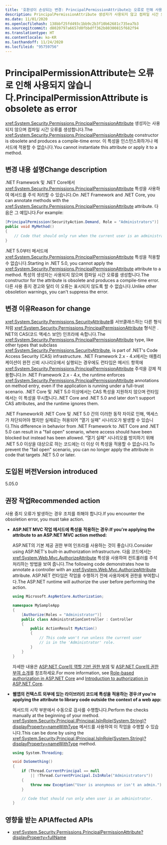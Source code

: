 ```yaml
---
title: '호환성이 손상되는 변경: PrincipalPermissionAttribute는 오류로 인해 사용되지 않습니다.'
description: PrincipalPermissionAttribute 생성자가 사용되지 않고 컴파일 시간 오류를 생성하는 핵심 .NET 라이브러리의 .NET 5.0 호환성이 손상되는 변경에 대해 알아봅니다.
ms.date: 11/01/2020
ms.openlocfilehash: 138bbf25fd493c1bb9c2b3f10b62681c735ea7b3
ms.sourcegitcommit: d8020797a6657d0fbbdff362b80300815f682f94
ms.translationtype: HT
ms.contentlocale: ko-KR
ms.lasthandoff: 11/24/2020
ms.locfileid: "95759756"
---
```

# <a name="principalpermissionattribute-is-obsolete-as-error"></a><span data-ttu-id="d9502-103">PrincipalPermissionAttribute는 오류로 인해 사용되지 않습니다.</span><span class="sxs-lookup"><span data-stu-id="d9502-103">PrincipalPermissionAttribute is obsolete as error</span></span>

<span data-ttu-id="d9502-104"><xref:System.Security.Permissions.PrincipalPermissionAttribute> 생성자는 사용되지 않으며 컴파일 시간 오류를 생성합니다.</span><span class="sxs-lookup"><span data-stu-id="d9502-104">The <xref:System.Security.Permissions.PrincipalPermissionAttribute> constructor is obsolete and produces a compile-time error.</span></span> <span data-ttu-id="d9502-105">이 특성을 인스턴스화하거나 메서드에 적용할 수 없습니다.</span><span class="sxs-lookup"><span data-stu-id="d9502-105">You cannot instantiate this attribute or apply it to a method.</span></span>

## <a name="change-description"></a><span data-ttu-id="d9502-106">변경 내용 설명</span><span class="sxs-lookup"><span data-stu-id="d9502-106">Change description</span></span>

<span data-ttu-id="d9502-107">.NET Framework 및 .NET Core에서 <xref:System.Security.Permissions.PrincipalPermissionAttribute> 특성을 사용하여 메서드를 주석 처리할 수 있습니다.</span><span class="sxs-lookup"><span data-stu-id="d9502-107">On .NET Framework and .NET Core, you can annotate methods with the <xref:System.Security.Permissions.PrincipalPermissionAttribute> attribute.</span></span> <span data-ttu-id="d9502-108">다음은 그 예입니다.</span><span class="sxs-lookup"><span data-stu-id="d9502-108">For example:</span></span>

```csharp
[PrincipalPermission(SecurityAction.Demand, Role = "Administrators")]
public void MyMethod()
{
    // Code that should only run when the current user is an administrator.
}
```

<span data-ttu-id="d9502-109">.NET 5.0부터 메서드에 <xref:System.Security.Permissions.PrincipalPermissionAttribute> 특성을 적용할 수 없습니다.</span><span class="sxs-lookup"><span data-stu-id="d9502-109">Starting in .NET 5.0, you cannot apply the <xref:System.Security.Permissions.PrincipalPermissionAttribute> attribute to a method.</span></span> <span data-ttu-id="d9502-110">특성의 생성자는 사용되지 않으며 컴파일 시간 오류를 생성합니다.</span><span class="sxs-lookup"><span data-stu-id="d9502-110">The constructor for the attribute is obsolete and produces a compile-time error.</span></span> <span data-ttu-id="d9502-111">다른 사용 중지 경고와 달리 이 오류는 표시되지 않도록 할 수 없습니다.</span><span class="sxs-lookup"><span data-stu-id="d9502-111">Unlike other obsoletion warnings, you can't suppress the error.</span></span>

## <a name="reason-for-change"></a><span data-ttu-id="d9502-112">변경 이유</span><span class="sxs-lookup"><span data-stu-id="d9502-112">Reason for change</span></span>

<span data-ttu-id="d9502-113"><xref:System.Security.Permissions.SecurityAttribute>를 서브클래스하는 다른 형식처럼 <xref:System.Security.Permissions.PrincipalPermissionAttribute> 형식은 . NET의 CAS(코드 액세스 보안) 인프라에 속합니다.</span><span class="sxs-lookup"><span data-stu-id="d9502-113">The <xref:System.Security.Permissions.PrincipalPermissionAttribute> type, like other types that subclass <xref:System.Security.Permissions.SecurityAttribute>, is part of .NET's Code Access Security (CAS) infrastructure.</span></span> <span data-ttu-id="d9502-114">.NET Framework 2.x - 4.x에서는 애플리케이션이 완전 신뢰 시나리오에서 실행되는 경우에도 런타임은 메서드 항목에 <xref:System.Security.Permissions.PrincipalPermissionAttribute> 주석을 강제 적용합니다.</span><span class="sxs-lookup"><span data-stu-id="d9502-114">In .NET Framework 2.x - 4.x, the runtime enforces <xref:System.Security.Permissions.PrincipalPermissionAttribute> annotations on method entry, even if the application is running under a full-trust scenario.</span></span> <span data-ttu-id="d9502-115">.NET Core 및 .NET 5.0 이상에서는 CAS 특성을 지원하지 않으며 런타임에서는 이 특성을 무시합니다.</span><span class="sxs-lookup"><span data-stu-id="d9502-115">.NET Core and .NET 5.0 and later don't support CAS attributes, and the runtime ignores them.</span></span>

<span data-ttu-id="d9502-116">.NET Framework와 .NET Core 및 .NET 5.0 간의 이러한 동작 차이로 인해, 액세스가 차단되어야 했지만 실제로는 허용되어 “열기 실패” 시나리오가 발생할 수 있습니다.</span><span class="sxs-lookup"><span data-stu-id="d9502-116">This difference in behavior from .NET Framework to .NET Core and .NET 5.0 can result in a "fail open" scenario, where access should have been blocked but instead has been allowed.</span></span> <span data-ttu-id="d9502-117">“열기 실패” 시나리오를 방지하기 위해 .NET 5.0 이상을 대상으로 하는 코드에는 더 이상 이 특성을 적용할 수 없습니다.</span><span class="sxs-lookup"><span data-stu-id="d9502-117">To prevent the "fail open" scenario, you can no longer apply the attribute in code that targets .NET 5.0 or later.</span></span>

## <a name="version-introduced"></a><span data-ttu-id="d9502-118">도입된 버전</span><span class="sxs-lookup"><span data-stu-id="d9502-118">Version introduced</span></span>

<span data-ttu-id="d9502-119">5.0</span><span class="sxs-lookup"><span data-stu-id="d9502-119">5.0</span></span>

## <a name=""></a><span data-ttu-id="d9502-120"><a id="permission-action">권장 작업</a></span><span class="sxs-lookup"><span data-stu-id="d9502-120"><a id="permission-action">Recommended action</a></span></span>

<span data-ttu-id="d9502-121">사용 중지 오류가 발생하는 경우 조치를 취해야 합니다.</span><span class="sxs-lookup"><span data-stu-id="d9502-121">If you encounter the obsoletion error, you must take action.</span></span>

- <span data-ttu-id="d9502-122">**ASP.NET MVC 작업 메서드에 특성을 적용하는 경우:**</span><span class="sxs-lookup"><span data-stu-id="d9502-122">**If you're applying the attribute to an ASP.NET MVC action method:**</span></span>

  <span data-ttu-id="d9502-123">ASP.NET의 기본 제공 권한 부여 인프라를 사용하는 것이 좋습니다.</span><span class="sxs-lookup"><span data-stu-id="d9502-123">Consider using ASP.NET's built-in authorization infrastructure.</span></span> <span data-ttu-id="d9502-124">다음 코드에서는 <xref:System.Web.Mvc.AuthorizeAttribute> 특성을 사용하여 컨트롤러를 주석 처리하는 방법을 보여 줍니다.</span><span class="sxs-lookup"><span data-stu-id="d9502-124">The following code demonstrates how to annotate a controller with an <xref:System.Web.Mvc.AuthorizeAttribute> attribute.</span></span> <span data-ttu-id="d9502-125">ASP.NET 런타임은 작업을 수행하기 전에 사용자에게 권한을 부여합니다.</span><span class="sxs-lookup"><span data-stu-id="d9502-125">The ASP.NET runtime will authorize the user before performing the action.</span></span>

  ```csharp
  using Microsoft.AspNetCore.Authorization;

  namespace MySampleApp
  {
      [Authorize(Roles = "Administrator")]
      public class AdministrationController : Controller
      {
          public ActionResult MyAction()
          {
              // This code won't run unless the current user
              // is in the 'Administrator' role.
          }
      }
  }
  ```

  <span data-ttu-id="d9502-126">자세한 내용은 [ASP.NET Core의 역할 기반 권한 부여](/aspnet/core/security/authorization/roles) 및 [ASP.NET Core의 권한 부여 소개](/aspnet/core/security/authorization/introduction)를 참조하세요.</span><span class="sxs-lookup"><span data-stu-id="d9502-126">For more information, see [Role-based authorization in ASP.NET Core](/aspnet/core/security/authorization/roles) and [Introduction to authorization in ASP.NET Core](/aspnet/core/security/authorization/introduction).</span></span>

- <span data-ttu-id="d9502-127">**웹앱의 컨텍스트 외부에 있는 라이브러리 코드에 특성을 적용하는 경우:**</span><span class="sxs-lookup"><span data-stu-id="d9502-127">**If you're applying the attribute to library code outside the context of a web app:**</span></span>

  <span data-ttu-id="d9502-128">메서드의 시작 부분에서 수동으로 검사를 수행합니다.</span><span class="sxs-lookup"><span data-stu-id="d9502-128">Perform the checks manually at the beginning of your method.</span></span> <span data-ttu-id="d9502-129"><xref:System.Security.Principal.IPrincipal.IsInRole(System.String)?displayProperty=nameWithType> 메서드를 사용하여 이 작업을 수행할 수 있습니다.</span><span class="sxs-lookup"><span data-stu-id="d9502-129">This can be done by using the <xref:System.Security.Principal.IPrincipal.IsInRole(System.String)?displayProperty=nameWithType> method.</span></span>

  ```csharp
  using System.Threading;

  void DoSomething()
  {
      if (Thread.CurrentPrincipal == null
          || !Thread.CurrentPrincipal.IsInRole("Administrators"))
      {
          throw new Exception("User is anonymous or isn't an admin.");
      }

      // Code that should run only when user is an administrator.
  }
  ```

## <a name="affected-apis"></a><span data-ttu-id="d9502-130">영향을 받는 API</span><span class="sxs-lookup"><span data-stu-id="d9502-130">Affected APIs</span></span>

- <xref:System.Security.Permissions.PrincipalPermissionAttribute?displayProperty=fullName>

<!--

#### Category

- Core .NET libraries
- Security

### Affected APIs

- `T:System.Security.Permissions.PrincipalPermissionAttribute`

-->
